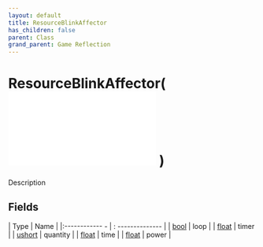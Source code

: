 ```yaml
---
layout: default
title: ResourceBlinkAffector
has_children: false
parent: Class
grand_parent: Game Reflection
---
```

# ResourceBlinkAffector( ![ AffectorLambda ](game-reflection/classes/affector_lambda.md) )
Description 

## Fields
| Type | Name |
|:------------ - | : -------------- |
| [bool](game-reflection/components/bool.md) | loop |
| [float](game-reflection/components/float.md) | timer |
| [ushort](game-reflection/enums/ushort.md) | quantity |
| [float](game-reflection/components/float.md) | time |
| [float](game-reflection/components/float.md) | power |
